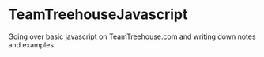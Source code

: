 # TeamTreehouseJavascript
Going over basic javascript on TeamTreehouse.com and writing down notes and examples.
